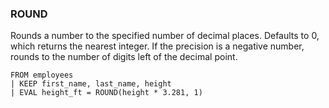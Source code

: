 <!--
This is generated by ESQL’s AbstractFunctionTestCase. Do no edit it. See ../README.md for how to regenerate it.
-->

### ROUND
Rounds a number to the specified number of decimal places.
Defaults to 0, which returns the nearest integer. If the
precision is a negative number, rounds to the number of digits left
of the decimal point.

```esql
FROM employees
| KEEP first_name, last_name, height
| EVAL height_ft = ROUND(height * 3.281, 1)
```
